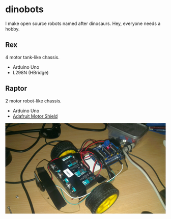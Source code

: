 dinobots
========

I make open source robots named after dinosaurs. Hey, everyone needs a hobby.

## Rex ##

4 motor tank-like chassis.

- Arduino Uno
- L298N (HBridge)

## Raptor ##

2 motor robot-like chassis.

- Arduino Uno
- [Adafruit Motor Shield](http://learn.adafruit.com/adafruit-motor-shield/overview)

![Raptor picture](raptorArduino/raptor.jpg)
